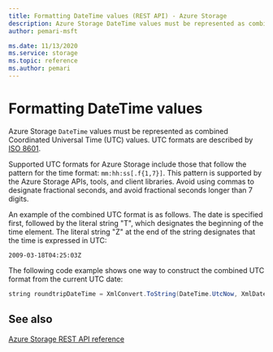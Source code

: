 ```yaml
---
title: Formatting DateTime values (REST API) - Azure Storage
description: Azure Storage DateTime values must be represented as combined Coordinated Universal Time (UTC) values.
author: pemari-msft

ms.date: 11/13/2020
ms.service: storage
ms.topic: reference
ms.author: pemari
---
```


# Formatting DateTime values

Azure Storage `DateTime` values must be represented as combined Coordinated Universal Time (UTC) values. UTC formats are described by [ISO 8601](https://go.microsoft.com/fwlink/?LinkId=156016).

Supported UTC formats for Azure Storage include those that follow the pattern for the time format: `mm:hh:ss[.f{1,7}]`. This pattern is supported by the Azure Storage APIs, tools, and client libraries. Avoid using commas to designate fractional seconds, and avoid fractional seconds longer than 7 digits.

An example of the combined UTC format is as follows. The date is specified first, followed by the literal string "T", which designates the beginning of the time element. The literal string "Z" at the end of the string designates that the time is expressed in UTC:  
  
`2009-03-18T04:25:03Z`  
  
 The following code example shows one way to construct the combined UTC format from the current UTC date:  
  
```csharp
string roundtripDateTime = XmlConvert.ToString(DateTime.UtcNow, XmlDateTimeSerializationMode.RoundtripKind);  
```  

## See also

[Azure Storage REST API reference](Azure-Storage-Services-REST-API-Reference.md)